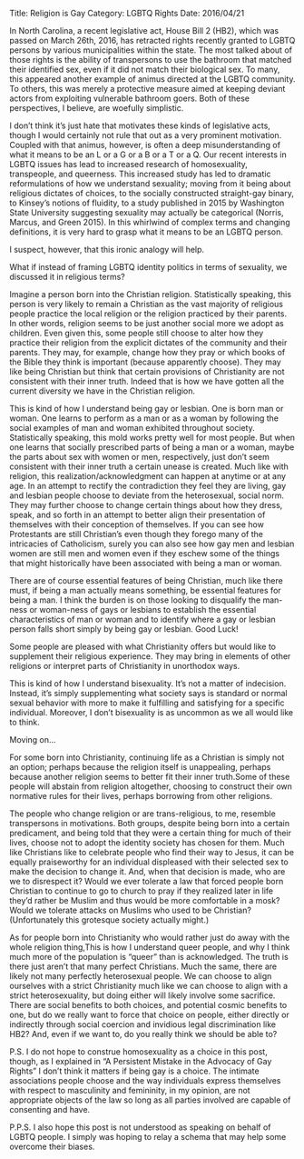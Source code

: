 Title: Religion is Gay
Category: LGBTQ Rights
Date: 2016/04/21

In North Carolina, a recent legislative act, House Bill 2 (HB2), which was passed on March 26th, 2016, has retracted rights recently granted to LGBTQ persons by various municipalities within the state. The most talked about of those rights is the ability of transpersons to use the bathroom that matched their identified sex, even if it did not match their biological sex. To many, this appeared another example of animus directed at the LGBTQ community. To others, this was merely a protective measure aimed at keeping deviant actors from exploiting vulnerable bathroom goers. Both of these perspectives, I believe, are woefully simplistic.

I don’t think it’s just hate that motivates these kinds of legislative acts, though I would certainly not rule that out as a very prominent motivation. Coupled with that animus, however, is often a deep misunderstanding of what it means to be an L or a G or a B or a T or a Q. Our recent interests in LGBTQ issues has lead to increased research of homosexuality, transpeople, and queerness. This increased study has led to dramatic reformulations of how we understand sexuality; moving from it being about religious dictates of choices, to the socially constructed straight-gay binary, to Kinsey’s notions of fluidity, to a study published in 2015 by Washington State University suggesting sexuality may actually be categorical (Norris, Marcus, and Green 2015). In this whirlwind of complex terms and changing definitions, it is very hard to grasp what it means to be an LGBTQ person. 

I suspect, however, that this ironic analogy will help.

What if instead of framing LGBTQ identity politics in terms of sexuality, we discussed it in religious terms?

Imagine a person born into the Christian religion. Statistically speaking, this person is very likely to remain a Christian as the vast majority of religious people practice the local religion or the religion practiced by their parents. In other words, religion seems to be just another social more we adopt as children. Even given this, some people still choose to alter how they practice their religion from the explicit dictates of the community and their parents. They may, for example, change how they pray or which books of the Bible they think is important (because apparently choose). They may like being Christian but think that certain provisions of Christianity are not consistent with their inner truth. Indeed that is how we have gotten all the current diversity we have in the Christian religion. 

This is kind of how I understand being gay or lesbian. One is born man or woman. One learns to perform as a man or as a woman by following the social examples of man and woman exhibited throughout society. Statistically speaking, this mold works pretty well for most people. But when one learns that socially prescribed parts of being a man or a woman, maybe the parts about sex with women or men, respectively, just don’t seem consistent with their inner truth a certain unease is created. Much like with religion, this realization/acknowledgment can happen at anytime or at any age. In an attempt to rectify the contradiction they feel they are living, gay and lesbian people choose to deviate from the heterosexual, social norm. They may further choose to change certain things about how they dress, speak, and so forth in an attempt to better align their presentation of themselves with their conception of themselves. If you can see how Protestants are still Christian’s even though they forego many of the intricacies of Catholicism, surely you can also see how gay men and lesbian women are still men and women even if they eschew some of the things that might historically have been associated with being a man or woman.

There are of course essential features of being Christian, much like there must, if being a man actually means something, be essential features for being a man. I think the burden is on those looking to disqualify the man-ness or woman-ness of gays or lesbians to establish the essential characteristics of man or woman and to identify where a gay or lesbian person falls short simply by being gay or lesbian. Good Luck! 

Some people are pleased with what Christianity offers but would like to supplement their religious experience. They may bring in elements of other religions or interpret parts of Christianity in unorthodox ways.

This is kind of how I understand bisexuality. It’s not a matter of indecision. Instead, it’s simply supplementing what society says is standard or normal sexual behavior with more to make it fulfilling and satisfying for a specific individual. Moreover, I don’t bisexuality is as uncommon as we all would like to think.

Moving on…

For some born into Christianity, continuing life as a Christian is simply not an option; perhaps because the religion itself is unappealing, perhaps because another religion seems to better fit their inner truth.Some of these people will abstain from religion altogether, choosing to construct their own normative rules for their lives, perhaps borrowing from other religions.

The people who change religion or are trans-religious, to me, resemble transpersons in motivations. Both groups, despite being born into a certain predicament, and being told that they were a certain thing for much of their lives, choose not to adopt the identity society has chosen for them. Much like Christians like to celebrate people who find their way to Jesus, it can be equally praiseworthy for an individual displeased with their selected sex to make the decision to change it. And, when that decision is made, who are we to disrespect it? Would we ever tolerate a law that forced people born Christian to continue to go to church to pray if they realized later in life they’d rather be Muslim and thus would be more comfortable in a mosk? Would we tolerate attacks on Muslims who used to be Christian? (Unfortunately this grotesque society actually might.)

As for people born into Christianity who would rather just do away with the whole religion thing,This is how I understand queer people, and why I think much more of the population is “queer” than is acknowledged. The truth is there just aren’t that many perfect Christians. Much the same, there are likely not many perfectly heterosexual people. We can choose to align ourselves with a strict Christianity much like we can choose to align with a strict heterosexuality, but doing either will likely involve some sacrifice. There are social benefits to both choices, and potential cosmic benefits to one, but do we really want to force that choice on people, either directly or indirectly through social coercion and invidious legal discrimination like HB2? And, even if we want to, do you really think we should be able to?

P.S. I do not hope to construe homosexuality as a choice in this post, though, as I explained in “A Persistent Mistake in the Advocacy of Gay Rights” I don’t think it matters if being gay is a choice. The intimate associations people choose and the way individuals express themselves with respect to masculinity and femininity, in my opinion, are not appropriate objects of the law so long as all parties involved are capable of consenting and have.

P.P.S. I also hope this post is not understood as speaking on behalf of LGBTQ people. I simply was hoping to relay a schema that may help some overcome their biases.
